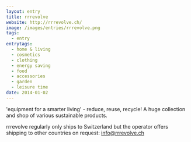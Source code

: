 ```yaml
---
layout: entry
title: rrrevolve
website: http://rrrevolve.ch/
image: /images/entries/rrrevolve.png
tags:
  - entry
entrytags:
  - home & living
  - cosmetics
  - clothing
  - energy saving
  - food
  - accessories
  - garden
  - leisure time
date: 2014-01-02
---
```


'equipment for a smarter living' - reduce, reuse, recycle!
A huge collection and shop of various sustainable products.

rrrevolve regularly only ships to Switzerland but the operator offers shipping to other countries on request: info@rrrevolve.ch